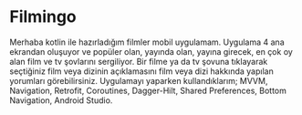 # Filmingo
Merhaba kotlin ile hazırladığım filmler mobil uygulamam.
Uygulama 4 ana ekrandan oluşuyor ve popüler olan, yayında olan, yayına girecek, en çok oy alan film ve tv şovlarını sergiliyor. Bir filme ya da tv şovuna tıklayarak seçtiğiniz film veya dizinin açıklamasını film veya dizi hakkında yapılan yorumları görebilirsiniz.
Uygulamayı yaparken kullandıklarım; MVVM, Navigation, Retrofit, Coroutines, Dagger-Hilt, Shared Preferences, Bottom Navigation, Android Studio.
